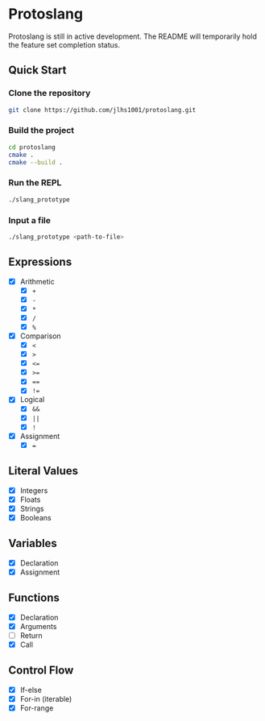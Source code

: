 # Protoslang

Protoslang is still in active development. The README will temporarily hold the feature set completion status.

## Quick Start

### Clone the repository

```bash
git clone https://github.com/jlhs1001/protoslang.git
```

### Build the project

```bash
cd protoslang
cmake .
cmake --build .
```

### Run the REPL

```bash
./slang_prototype
```

### Input a file

```bash
./slang_prototype <path-to-file>
```

## Expressions

- [x] Arithmetic
  - [x] `+`
  - [x] `-`
  - [x] `*`
  - [x] `/`
  - [x] `%`
- [x] Comparison
  - [x] `<`
  - [x] `>`
  - [x] `<=`
  - [x] `>=`
  - [x] `==`
  - [x] `!=`
- [x] Logical
  - [x] `&&`
  - [x] `||`
  - [x] `!`
- [x] Assignment
  - [x] `=`

[//]: # (  - [ ] `+=`)

[//]: # (  - [ ] `-=`)

[//]: # (  - [ ] `*=`)

[//]: # (  - [ ] `/=`)

[//]: # (  - [ ] `%=`)

## Literal Values

- [x] Integers
- [x] Floats
- [x] Strings
- [x] Booleans

## Variables

- [x] Declaration
- [x] Assignment

## Functions

- [x] Declaration
- [x] Arguments
- [ ] Return
- [x] Call

## Control Flow

- [x] If-else
- [x] For-in (iterable)
- [x] For-range
